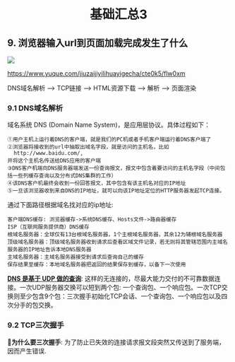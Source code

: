 # <center> 基础汇总3 </center>

## 9. 浏览器输入url到页面加载完成发生了什么
<image src="https://cdn.nlark.com/yuque/0/2018/png/179061/1544752427010-3ece817b-ab44-413a-b31d-65ebc096ccbf.png"/>

https://www.yuque.com/jiuzaijiyilihuayigecha/cte0k5/flw0xm

DNS域名解析 —> TCP链接 —> HTML资源下载 —> 解析 —> 页面渲染

### 9.1 DNS域名解析
域名系统 DNS (Domain Name System)，是应用层协议。具体过程如下：

    ①用户主机上运行着DNS的客户端，就是我们的PC机或者手机客户端运行着DNS客户端了
    ②浏览器将接收到的url中抽取出域名字段，就是访问的主机名，比如
      http://www.baidu.com/, 
    并将这个主机名传送给DNS应用的客户端
    ③DNS客户机端向DNS服务器端发送一份查询报文，报文中包含着要访问的主机名字段（中间包括一些列缓存查询以及分布式DNS集群的工作）
    ④该DNS客户机最终会收到一份回答报文，其中包含有该主机名对应的IP地址
    ⑤一旦该浏览器收到来自DNS的IP地址，就可以向该IP地址定位的HTTP服务器发起TCP连接。

通过下面路径根据域名找对应的ip地址:
          
    客户端DNS缓存: 浏览器缓存->系统DNS缓存、Hosts文件->路由器缓存
    ISP（互联网服务提供商）DNS缓存
    根域名服务器：全球仅有13台根域名服务器，1个主根域名服务器，其余12为辅根域名服务器
    顶级域名服务器：顶级域名服务器收到请求后查看区域文件记录，若无则将其管辖范围内主域名服务器的IP地址告诉本地DNS服务器
    主域名服务器：主域名服务器接受到请求后查询自己的缓存
    保存结果至缓存：本地域名服务器把返回的结果保存到缓存，以备下一次使用

**[DNS 是基于 UDP 做的查询](https://www.zhihu.com/question/22587247/answer/66417484)**: 这样的无连接的，尽最大能力交付的不可靠数据连接。一次UDP服务器交换可以短到两个包: 一个查询包、一个响应包。一次TCP交换则至少包含9个包：三次握手初始化TCP会话、一个查询包、一个响应包以及四次分手的包交换。

### 9.2 TCP三次握手


**为什么要三次握手**: 为了防止已失效的连接请求报文段突然又传送到了服务端，因而产生错误.